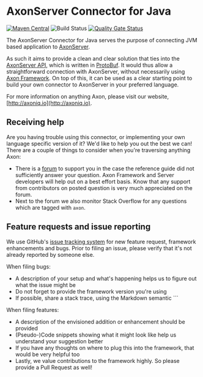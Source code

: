 # AxonServer Connector for Java
[![Maven Central](https://maven-badges.herokuapp.com/maven-central/io.axoniq/axonserver-connector-java/badge.svg)](https://maven-badges.herokuapp.com/maven-central/io.axoniq/axonserver-connector-java)
![Build Status](https://github.com/AxonIQ/axonserver-connector-java/workflows/AxonServer%20Connector%20Java/badge.svg?branch=master)
[![Quality Gate Status](https://sonarcloud.io/api/project_badges/measure?project=AxonIQ_axonserver-connector-java&metric=alert_status&token=7f2878de3251f0b89dd985bd2fa6dff72c0a7697)](https://sonarcloud.io/dashboard?id=AxonIQ_axonserver-connector-java)

The AxonServer Connector for Java serves the purpose of connecting JVM based application
to [AxonServer](https://axoniq.io/product-overview/axon-server).

As such it aims to provide a clean and clear solution that ties into
the [AxonServer API](https://github.com/AxonIQ/axon-server-api), which is written
in [ProtoBuf](https://developers.google.com/protocol-buffers). It would thus allow a straightforward connection with
AxonServer, without necessarily using [Axon Framework](https://github.com/AxonFramework/AxonFramework). On top of this,
it can be used as a clear starting point to build your own connector to AxonServer in your preferred language.

For more information on anything Axon, please visit our website, [http://axoniq.io](http://axoniq.io).

## Receiving help

Are you having trouble using this connector, or implementing your own language specific version of it? We'd like to help
you out the best we can! There are a couple of things to consider when you're traversing anything Axon:

* There is a [forum](https://discuss.axoniq.io/) to support you in the case the reference guide did not sufficiently
  answer your question. Axon Framework and Server developers will help out on a best effort basis. Know that any support
  from contributors on posted question is very much appreciated on the forum.
* Next to the forum we also monitor Stack Overflow for any questions which are tagged with `axon`.

## Feature requests and issue reporting

We use GitHub's [issue tracking system](https://github.com/AxonIQ/axonserver-connector-java/issues) for new feature
request, framework enhancements and bugs. Prior to filing an issue, please verify that it's not already reported by
someone else.

When filing bugs:

* A description of your setup and what's happening helps us to figure out what the issue might be
* Do not forget to provide the framework version you're using
* If possible, share a stack trace, using the Markdown semantic ```

When filing features:

* A description of the envisioned addition or enhancement should be provided
* (Pseudo-)Code snippets showing what it might look like help us understand your suggestion better
* If you have any thoughts on where to plug this into the framework, that would be very helpful too
* Lastly, we value contributions to the framework highly. So please provide a Pull Request as well!
